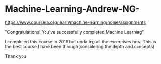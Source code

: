 # Machine-Learning-Andrew-NG-

https://www.coursera.org/learn/machine-learning/home/assignments

"Congratulations!
You've successfully completed Machine Learning"

I completed this course in 2016 but updating all the excercises now. 
This is the best course I have been through(considering the depth and concepts)

Thank you 
